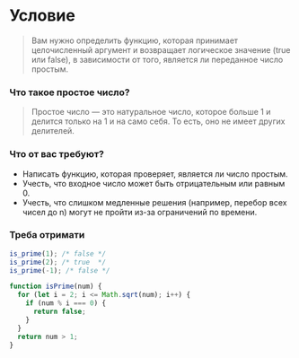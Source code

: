# Условие

> Вам нужно определить функцию, которая принимает целочисленный аргумент и возвращает логическое значение (true или false), в зависимости от того, является ли переданное число простым.

### Что такое простое число?

> Простое число — это натуральное число, которое больше 1 и делится только на 1 и на само себя. То есть, оно не имеет других делителей.

### Что от вас требуют?

- Написать функцию, которая проверяет, является ли число простым.
- Учесть, что входное число может быть отрицательным или равным 0.
- Учесть, что слишком медленные решения (например, перебор всех чисел до n) могут не пройти из-за ограничений по времени.

### Треба отримати

```js
is_prime(1); /* false */
is_prime(2); /* true  */
is_prime(-1); /* false */
```

```js
function isPrime(num) {
  for (let i = 2; i <= Math.sqrt(num); i++) {
    if (num % i === 0) {
      return false;
    }
  }
  return num > 1;
}
```
